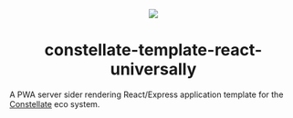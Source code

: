 <p align="center">
  <img src="https://cdn.jsdelivr.net/gh/ctrlplusb/constellate@20baeb89/assets/logo.png" />
</p>

<h1 align="center">constellate-template-react-universally</h1>

A PWA server sider rendering React/Express application template for the [Constellate](https://github.com/ctrlplusb/constellate) eco system.
